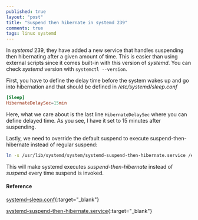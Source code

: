 ```yaml
---
published: true
layout: "post"
title: "Suspend then hibernate in systemd 239"
comments: true
tags: linux systemd
---
```


In _systemd_ 239, they have added a new service that handles suspending then hibernating after a given amount of time. This is easier than using external scripts since it comes built-in with this version of _systemd_. You can check _systemd_ version with `systemctl --version`.

First, you have to define the delay time before the system wakes up and go into hibernation and that should be defined in _/etc/systemd/sleep.conf_

```conf
[Sleep]
HibernateDelaySec=15min
```

Here, what we care about is the last line `HibernateDelaySec` where you can define delayed time. As you see, I have it set to 15 minutes after suspending.

Lastly, we need to override the default suspend to execute suspend-then-hibernate instead of regular suspend:

```sh
ln -s /usr/lib/systemd/system/systemd-suspend-then-hibernate.service /etc/systemd/system/systemd-suspend.service
```

This will make systemd executes _suspend-then-hibernate_ instead of _suspend_ every time suspend is invoked.

#### Reference

[systemd-sleep.conf](https://www.freedesktop.org/software/systemd/man/systemd-sleep.conf.html "systemd-sleep.conf"){:target="\_blank"}

[systemd-suspend-then-hibernate.service](https://www.freedesktop.org/software/systemd/man/systemd-suspend-then-hibernate.service.html "systemd-suspend-then-hibernate.service"){:target="\_blank"}
